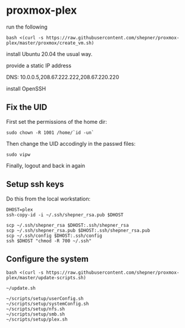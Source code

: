 # proxmox-plex

run the following

``` shell
bash <(curl -s https://raw.githubusercontent.com/shepner/proxmox-plex/master/proxmox/create_vm.sh)
```

install Ubuntu 20.04 the usual way.

provide a static IP address

DNS: 10.0.0.5,208.67.222.222,208.67.220.220

install OpenSSH

## Fix the UID

First set the permissions of the home dir:

``` shell
sudo chown -R 1001 /home/`id -un`
```

Then change the UID accodingly in the passwd files:

``` shell
sudo vipw
```

Finally, logout and back in again

## Setup ssh keys

Do this from the local workstation:

``` shell
DHOST=plex
ssh-copy-id -i ~/.ssh/shepner_rsa.pub $DHOST

scp ~/.ssh/shepner_rsa $DHOST:.ssh/shepner_rsa
scp ~/.ssh/shepner_rsa.pub $DHOST:.ssh/shepner_rsa.pub
scp ~/.ssh/config $DHOST:.ssh/config
ssh $DHOST "chmod -R 700 ~/.ssh"
```

## Configure the system

``` shell
bash <(curl -s https://raw.githubusercontent.com/shepner/proxmox-plex/master/update-scripts.sh)

~/update.sh

~/scripts/setup/userConfig.sh
~/scripts/setup/systemConfig.sh
~/scripts/setup/nfs.sh
~/scripts/setup/smb.sh
~/scripts/setup/plex.sh
```

